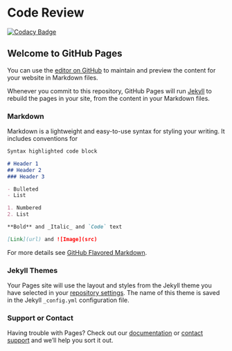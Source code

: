 
# Code Review

[![Codacy Badge](https://api.codacy.com/project/badge/Grade/4e01e12c8b774d22b8d1630dd34d855d)](https://www.codacy.com/manual/Java-Squad/Star-Programs?utm_source=github.com&amp;utm_medium=referral&amp;utm_content=Java-Star-Programs/Star-Programs&amp;utm_campaign=Badge_Grade)






## Welcome to GitHub Pages

You can use the [editor on GitHub](https://github.com/Java-Star-Programs/Star-Programs/edit/master/README.md) to maintain and preview the content for your website in Markdown files.

Whenever you commit to this repository, GitHub Pages will run [Jekyll](https://jekyllrb.com/) to rebuild the pages in your site, from the content in your Markdown files.

### Markdown

Markdown is a lightweight and easy-to-use syntax for styling your writing. It includes conventions for

```markdown
Syntax highlighted code block

# Header 1
## Header 2
### Header 3

- Bulleted
- List

1. Numbered
2. List

**Bold** and _Italic_ and `Code` text

[Link](url) and ![Image](src)
```

For more details see [GitHub Flavored Markdown](https://guides.github.com/features/mastering-markdown/).

### Jekyll Themes

Your Pages site will use the layout and styles from the Jekyll theme you have selected in your [repository settings](https://github.com/Java-Star-Programs/Star-Programs/settings). The name of this theme is saved in the Jekyll `_config.yml` configuration file.

### Support or Contact

Having trouble with Pages? Check out our [documentation](https://help.github.com/categories/github-pages-basics/) or [contact support](https://github.com/contact) and we’ll help you sort it out.
